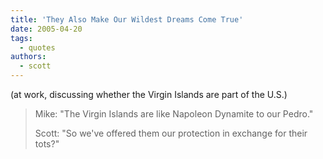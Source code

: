 ```yaml
---
title: 'They Also Make Our Wildest Dreams Come True'
date: 2005-04-20
tags:
  - quotes
authors:
  - scott
---
```


(at work, discussing whether the Virgin Islands are part of the U.S.)

> Mike: "The Virgin Islands are like Napoleon Dynamite to our Pedro."
>
> Scott: "So we've offered them our protection in exchange for their tots?"
